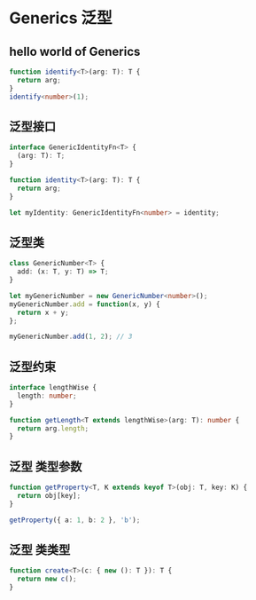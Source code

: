 # Generics 泛型

## hello world of Generics

```typescript
function identify<T>(arg: T): T {
  return arg;
}
identify<number>(1);
```

## 泛型接口

```typescript
interface GenericIdentityFn<T> {
  (arg: T): T;
}

function identity<T>(arg: T): T {
  return arg;
}

let myIdentity: GenericIdentityFn<number> = identity;
```

## 泛型类

```typescript
class GenericNumber<T> {
  add: (x: T, y: T) => T;
}

let myGenericNumber = new GenericNumber<number>();
myGenericNumber.add = function(x, y) {
  return x + y;
};

myGenericNumber.add(1, 2); // 3
```

## 泛型约束

```typescript
interface lengthWise {
  length: number;
}

function getLength<T extends lengthWise>(arg: T): number {
  return arg.length;
}
```

## 泛型 类型参数

```typescript
function getProperty<T, K extends keyof T>(obj: T, key: K) {
  return obj[key];
}

getProperty({ a: 1, b: 2 }, 'b');
```

## 泛型 类类型

```typescript
function create<T>(c: { new (): T }): T {
  return new c();
}
```
